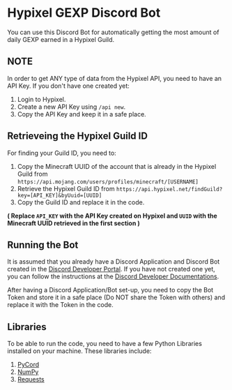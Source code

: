 # Hypixel GEXP Discord Bot
You can use this Discord Bot for automatically getting the most amount of daily GEXP earned in a Hypixel Guild.


## NOTE
In order to get ANY type of data from the Hypixel API, you need to have an API Key. If you don't have one created yet:

1. Login to Hypixel.
2. Create a new API Key using `/api new`.
3. Copy the API Key and keep it in a safe place.


## Retrieveing the Hypixel Guild ID
For finding your Guild ID, you need to:

1. Copy the Minecraft UUID of the account that is already in the Hypixel Guild from `https://api.mojang.com/users/profiles/minecraft/[USERNAME]`
2. Retrieve the Hypixel Guild ID from `https://api.hypixel.net/findGuild?key=[API_KEY]&byUuid=[UUID]`
3. Copy the Guild ID and replace it in the code.

**( Replace `API_KEY` with the API Key created on Hypixel and `UUID` with the Minecraft UUID retrieved in the first section )**


## Running the Bot
It is assumed that you already have a Discord Application and Discord Bot created in the [Discord Developer Portal](https://discord.com/developers/applications). If you have not created one yet, you can follow the instructions at the [Discord Developer Documentations](https://discord.com/developers/docs/intro).

After having a Discord Application/Bot set-up, you need to copy the Bot Token and store it in a safe place (Do NOT share the Token with others) and replace it with the Token in the code.


## Libraries
To be able to run the code, you need to have a few Python Libraries installed on your machine.
These libraries include:

1. [PyCord](https://docs.pycord.dev/en/stable/installing.html)
2. [NumPy](https://numpy.org/install/)
3. [Requests](https://pypi.org/project/requests/)
